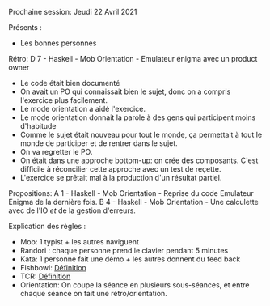 Prochaine session: Jeudi 22 Avril 2021

Présents :
- Les bonnes personnes


Rétro: D 7 - Haskell - Mob Orientation  - Emulateur énigma avec un product owner
* Le code était bien documenté
* On avait un PO qui connaissait bien le sujet, donc on a compris l'exercice
  plus facilement.
* Le mode orientation a aidé l'exercice.
* Le mode orientation donnait la parole à des gens qui participent moins
  d'habitude
* Comme le sujet était nouveau pour tout le monde, ça permettait à tout le monde
  de participer et de rentrer dans le sujet.
* On va regretter le PO.
* On était dans une approche bottom-up: on crée des composants.
  C'est difficile à réconcilier cette approche avec un test de reçette.
* L'exercice se prêtait mal à la production d'un résultat partiel.


Propositions:
A 1 - Haskell - Mob Orientation - Reprise du code Emulateur Enigma de la dernière fois.
B 4 - Haskell - Mob Orientation - Une calculette avec de l'IO *et* de la gestion d'erreurs.



Explication des règles :
* Mob: 1 typist + les autres naviguent
* Randori : chaque personne prend le clavier pendant 5 minutes
* Kata: 1 personne fait une démo + les autres donnent du feed back
* Fishbowl: [Définition](https://en.wikipedia.org/wiki/Fishbowl_(conversation))
* TCR: [Définition](https://medium.com/@kentbeck_7670/test-commit-revert-870bbd756864)
* Orientation: On coupe la séance en plusieurs sous-séances, et entre chaque
  séance on fait une rétro/orientation.
